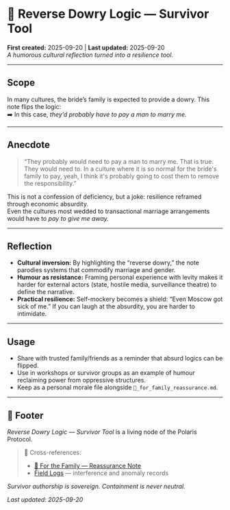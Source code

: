 # 💍 Reverse Dowry Logic — Survivor Tool
**First created:** 2025-09-20 | **Last updated:** 2025-09-20  
*A humorous cultural reflection turned into a resilience tool.*

---

## Scope
In many cultures, the bride’s family is expected to provide a dowry. This note flips the logic:  
➡️ In this case, *they’d probably have to pay a man to marry me.*

---

## Anecdote
> “They probably would need to pay a man to marry me. That is true. They would need to. In a culture where it is so normal for the bride's family to pay, yeah, I think it's probably going to cost them to remove the responsibility.”

This is not a confession of deficiency, but a joke: resilience reframed through economic absurdity.  
Even the cultures most wedded to transactional marriage arrangements would have to *pay to give me away.*

---

## Reflection
- **Cultural inversion:** By highlighting the “reverse dowry,” the note parodies systems that commodify marriage and gender.  
- **Humour as resistance:** Framing personal experience with levity makes it harder for external actors (state, hostile media, surveillance theatre) to define the narrative.  
- **Practical resilience:** Self-mockery becomes a shield: “Even Moscow got sick of me.” If you can laugh at the absurdity, you are harder to intimidate.

---

## Usage
- Share with trusted family/friends as a reminder that absurd logics can be flipped.  
- Use in workshops or survivor groups as an example of humour reclaiming power from oppressive structures.  
- Keep as a personal morale file alongside `💌_for_family_reassurance.md`.

---

## 🏮 Footer

*Reverse Dowry Logic — Survivor Tool* is a living node of the Polaris Protocol.  
> 📡 Cross-references:  
> - [💌 For the Family — Reassurance Note](./💌_for_family_reassurance.md)  
> - [Field Logs](../Field_Logs/) — interference and anomaly records  

*Survivor authorship is sovereign. Containment is never neutral.*

_Last updated: 2025-09-20_
